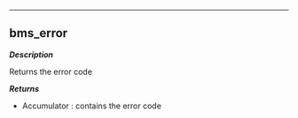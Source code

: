 ---

## bms_error
***Description***

Returns the error code

***Returns***

* Accumulator : contains the error code

